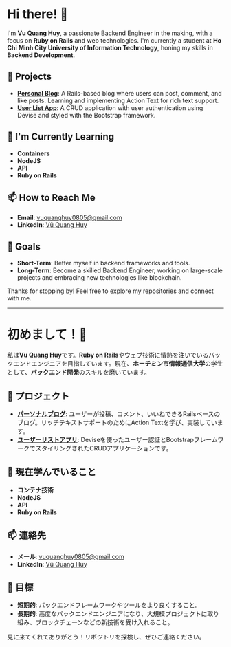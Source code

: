# Hi there! 👋

I'm **Vu Quang Huy**, a passionate Backend Engineer in the making, with a focus on **Ruby on Rails** and web technologies. I'm currently a student at **Ho Chi Minh City University of Information Technology**, honing my skills in **Backend Development**.

## 🌟 Projects
- **[Personal Blog](https://github.com/Vu-Qu-Huy/Blog_Website )**: A Rails-based blog where users can post, comment, and like posts. Learning and implementing Action Text for rich text support.
- **[User List App](https://github.com/Vu-Qu-Huy/User_List-app)**: A CRUD application with user authentication using Devise and styled with the Bootstrap framework.

## 🌱 I'm Currently Learning
- **Containers**
- **NodeJS**
- **API**
- **Ruby on Rails**

## 📫 How to Reach Me
- **Email**: [vuquanghuy0805@gmail.com](mailto:vuquanghuy0805@gmail.com)
- **LinkedIn**: [Vũ Quang Huy](https://www.linkedin.com/in/vu-qu-huy)

## 🎯 Goals
- **Short-Term**: Better myself in backend frameworks and tools.
- **Long-Term**: Become a skilled Backend Engineer, working on large-scale projects and embracing new technologies like blockchain.

Thanks for stopping by! Feel free to explore my repositories and connect with me. 

---

# 初めまして！👋

私は**Vu Quang Huy**です。**Ruby on Rails**やウェブ技術に情熱を注いでいるバックエンドエンジニアを目指しています。現在、**ホーチミン市情報通信大学**の学生として、**バックエンド開発**のスキルを磨いています。

## 🌟 プロジェクト
- **[パーソナルブログ](https://github.com/Vu-Qu-Huy/Blog_Website )**: ユーザーが投稿、コメント、いいねできるRailsベースのブログ。リッチテキストサポートのためにAction Textを学び、実装しています。
- **[ユーザーリストアプリ](https://github.com/Vu-Qu-Huy/User_List-app)**: Deviseを使ったユーザー認証とBootstrapフレームワークでスタイリングされたCRUDアプリケーションです。

## 🌱 現在学んでいること
- **コンテナ技術**
- **NodeJS**
- **API**
- **Ruby on Rails**

## 📫 連絡先
- **メール**: [vuquanghuy0805@gmail.com](mailto:vuquanghuy0805@gmail.com)
- **LinkedIn**: [Vũ Quang Huy](https://www.linkedin.com/in/vu-qu-huy)

## 🎯 目標
- **短期的**: バックエンドフレームワークやツールをより良くすること。
- **長期的**: 高度なバックエンドエンジニアになり、大規模プロジェクトに取り組み、ブロックチェーンなどの新技術を受け入れること。

見に来てくれてありがとう！リポジトリを探検し、ぜひご連絡ください。
